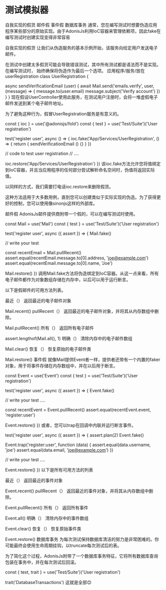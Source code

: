 # 测试模拟器
自我实现的假货
邮件假
事件假
数据库事务
通常，您在编写测试时想要伪造应用程序某些部分的原始实现。由于AdonisJs利用IoC容器来管理依赖项，因此fake在编写测试时创建实现变得非常容易

自我实现的假货
让我们从伪造服务的基本示例开始，该服务向给定用户发送电子邮件。

在测试中创建太多假货可能会导致错误测试，其中所有测试都是语法而不是实现。 在编写测试时，
始终确保将伪造作为最后一个选项。
应用程序/服务/放在userRegistration
class UserRegistration {

  async sendVerificationEmail (user) {
    await Mail.send('emails.verify', user, (message) => {
      message.to(user.email)
      message.subject('Verify account')
    })
  }
}
现在假设UserController使用此服务，在测试用户注册时，会将一堆虚假电子邮件发送到某个电子邮件地址。

为了避免这种行为，假冒UserRegistration服务是有意义的。

const { ioc } = use('@adonisjs/fold')
const { test } = use('Test/Suite')('User registration')

test('register user', async () => {
  ioc.fake('App/Services/UserRegistration', () => {
    return {
      sendVerificationEmail () {}
    }
  })

  // code to test user registration
  // ....

  ioc.restore('App/Services/UserRegistration')
})
该ioc.fake方法允许您将值绑定到IoC容器，并且当应用程序的任何部分尝试解析命名空间时，伪值将返回实际值。

以同样的方式，我们需要打电话ioc.restore来删除假货。

这种方法适用于大多数用例，直到您可以创建类似于实际实现的伪造。为了获得更好的控制，您可以使用像sinonjs这样的外部库。

邮件假
AdonisJs邮件提供商附带一个假的，可以在编写测试时使用。

const Mail = use('Mail')
const { test } = use('Test/Suite')('User registration')

test('register user', async ({ assert }) => {
  Mail.fake()

  // write your test

  const recentEmail = Mail.pullRecent()
  assert.equal(recentEmail.message.to[0].address, 'joe@example.com')
  assert.equal(recentEmail.message.to[0].name, 'Joe')

  Mail.restore()
})
调用Mail.fake方法将伪造绑定到IoC容器。从这一点来看，所有电子邮件都作为对象数组存储在内存中，以后可以用于运行断言。

以下是假邮件的可用方法列表。

最近（）
返回最近的电子邮件对象

Mail.recent()
pullRecent（）
返回最近的电子邮件对象，并将其从内存数组中删除。

Mail.pullRecent()
所有（）
返回所有电子邮件

assert.lengthof(Mail.all(), 1)
明确（）
清除内存中的电子邮件数组

Mail.clear()
恢复（）
恢复原始的电子邮件类

Mail.restore()
事件假
就像Mail提供Event者一样，提供者还带有一个内置的faker对象，用于将事件存储在内存数组中，并在以后用于断言。

const Event = use('Event')
const { test } = use('Test/Suite')('User registration')

test('register user', async ({ assert }) => {
  Event.fake()

  // write your test
  ....

  const recentEvent = Event.pullRecent()
  assert.equal(recentEvent.event, 'register:user')

  Event.restore()
})
或者，您可以trap在回调中内联并运行断言事件。

test('register user', async ({ assert }) => {
  assert.plan(2)
  Event.fake()

  Event.trap('register:user', function (data) {
    assert.equal(data.username, 'joe')
    assert.equal(data.email, 'joe@example.com')
  })

  // write your test
  ....

  Event.restore()
})
以下是所有可用方法的列表

最近（）
返回最近的事件对象

Event.recent()
pullRecent（）
返回最近的事件对象，并将其从内存数组中删除。

Event.pullRecent()
所有（）
返回所有事件

Event.all()
明确（）
清除内存中的事件数组

Event.clear()
恢复（）
恢复原始事件类

Event.restore()
数据库事务
为每次测试保持数据库清洁的努力是非常困难的。你可能最终会使用生命周期挂钩，以truncate每次测试后的表。

为了简化这个过程，AdonisJs附带了一个数据库事务特征，它将所有数据库查询包装在事务中，并在每次测试后回滚。

const { test, trait } = use('Test/Suite')('User registration')

trait('DatabaseTransactions')
这就是全部😊

